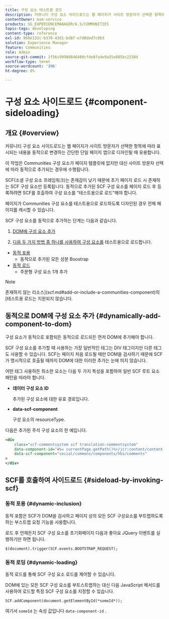 ```yaml
---
title: 구성 요소 테스트용 로드
description: 커뮤니티 구성 요소 사이드로드는 웹 페이지가 사이트 방문자가 선택한 항목에 따라 표시되는 내용을 동적으로 변경하는 간단한 단일 페이지 앱으로 디자인될 때 유용합니다
contentOwner: msm-service
products: SG_EXPERIENCEMANAGER/6.5/COMMUNITIES
topic-tags: developing
content-type: reference
exl-id: 960e132c-b370-43d1-bd8f-e7d0ded7c0b3
solution: Experience Manager
feature: Communities
role: Admin
source-git-commit: 1f56c99980846400cfde8fa4e9a55e885bc2258d
workflow-type: tm+mt
source-wordcount: '396'
ht-degree: 0%

---
```


# 구성 요소 사이드로드 {#component-sideloading}

## 개요 {#overview}

커뮤니티 구성 요소 사이드로드는 웹 페이지가 사이트 방문자가 선택한 항목에 따라 표시되는 내용을 동적으로 변경하는 간단한 단일 페이지 앱으로 디자인될 때 유용합니다.

이 작업은 Communities 구성 요소가 페이지 템플릿에 없지만 대신 사이트 방문자 선택에 따라 동적으로 추가되는 경우에 수행됩니다.

SCF(소셜 구성 요소 프레임워크)는 존재감이 낮기 때문에 초기 페이지 로드 시 존재하는 SCF 구성 요소만 등록됩니다. 동적으로 추가된 SCF 구성 요소를 페이지 로드 후 등록하려면 SCF를 호출하여 구성 요소를 &quot;테스트용으로 로드&quot;해야 합니다.

페이지가 Communities 구성 요소를 테스트용으로 로드하도록 디자인된 경우 전체 페이지를 캐시할 수 있습니다.

SCF 구성 요소를 동적으로 추가하는 단계는 다음과 같습니다.

1. [DOM에 구성 요소 추가](#dynamically-add-component-to-dom)

1. [다음 두 가지 방법 중 하나를 사용하여 구성 요소를](#sideload-by-invoking-scf) 테스트용으로 로드합니다.

* [동적 포용](#dynamic-inclusion)
   * 동적으로 추가된 모든 성분 Boostrap
* [동적 로드](#dynamic-loading)
   * 주문형 구성 요소 1개 추가

>[!NOTE]
>
>존재하지 않는 리소스](scf.md#add-or-include-a-communities-component)의 [테스트용 로드는 지원되지 않습니다.

## 동적으로 DOM에 구성 요소 추가 {#dynamically-add-component-to-dom}

구성 요소가 동적으로 포함되든 동적으로 로드되든 먼저 DOM에 추가해야 합니다.

SCF 구성 요소를 추가할 때 사용하는 가장 일반적인 태그는 DIV 태그이지만 다른 태그도 사용할 수 있습니다. SCF는 페이지 처음 로드될 때만 DOM을 검사하기 때문에 SCF가 명시적으로 호출될 때까지 DOM에 대한 이러한 추가는 눈에 띄지 않습니다.

어떤 태그 사용하든 최소한 요소는 다음 두 가지 특성을 포함하여 일반 SCF 루트 요소 패턴을 따라야 합니다.

* **데이터 구성 요소 ID**

  추가된 구성 요소에 대한 유효 경로입니다.

* **data-scf-component**

  구성 요소의 resourceType.

다음은 추가된 주석 구성 요소의 한 예입니다.

```xml
<div
    class="scf-commentsystem scf translation-commentsystem"
    data-component-id="<%= currentPage.getPath()%>/jcr:content/content-left/comments"
    data-scf-component="social/commons/components/hbs/comments"
>
</div>
```

## SCF를 호출하여 사이드로드 {#sideload-by-invoking-scf}

### 동적 포용 {#dynamic-inclusion}

동적 포함은 SCF가 DOM을 검사하고 페이지 상의 모든 SCF 구성요소를 부트랩하도록 하는 부스트랩 요청 기능을 사용합니다.

로드 후 언제든지 SCF 구성 요소를 초기화페이지 다음과 좋아요 JQuery 이벤트를 실행하기만 하면 됩니다.

`$(document).trigger(SCF.events.BOOTSTRAP_REQUEST);`

### 동적 로딩 {#dynamic-loading}

동적 로드를 통해 SCF 구성 요소 로드를 제어할 수 있습니다.

DOM에 있는 모든 SCF 구성 요소를 부트스트랩하는 대신 다음 JavaScript 메서드를 사용하여 로드할 특정 SCF 구성 요소를 지정할 수 있습니다.

`SCF.addComponent(document.getElementById(*someId*));`

여기서 `someId` 는 속성 값입니다 `data-component-id` .
